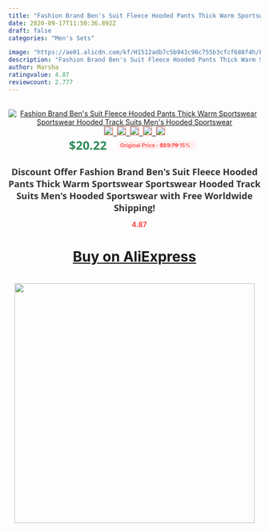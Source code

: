 ```yaml
---
title: "Fashion Brand Ben's Suit Fleece Hooded Pants Thick Warm Sportswear Sportswear Hooded Track Suits Men's Hooded Sportswear"
date: 2020-09-17T11:50:36.892Z
draft: false
categories: "Men's Sets"

image: "https://ae01.alicdn.com/kf/H1512adb7c5b943c98c755b3cfcf688f4h/Fashion-Brand-Ben-s-Suit-Fleece-Hooded-Pants-Thick-Warm-Sportswear-Sportswear-Hooded-Track-Suits-Men.jpg"
description: "Fashion Brand Ben's Suit Fleece Hooded Pants Thick Warm Sportswear Sportswear Hooded Track Suits Men's Hooded Sportswear"
author: Marsha
ratingvalue: 4.87
reviewcount: 2.777
---
```

<br>
<div style="text-align: center;">
<a href="https://s.click.aliexpress.com/e/_AYbeED" target="_blank" rel="nofollow noopener noreferrer"><img alt="Fashion Brand Ben's Suit Fleece Hooded Pants Thick Warm Sportswear Sportswear Hooded Track Suits Men's Hooded Sportswear" class="magnifier-image" src="https://ae01.alicdn.com/kf/H1512adb7c5b943c98c755b3cfcf688f4h/Fashion-Brand-Ben-s-Suit-Fleece-Hooded-Pants-Thick-Warm-Sportswear-Sportswear-Hooded-Track-Suits-Men.jpg_640x640.jpg">
<br>
<img style="border:1px solid salmon" src="https://ae01.alicdn.com/kf/H1512adb7c5b943c98c755b3cfcf688f4h/Fashion-Brand-Ben-s-Suit-Fleece-Hooded-Pants-Thick-Warm-Sportswear-Sportswear-Hooded-Track-Suits-Men.jpg_120x120.jpg">&nbsp;&nbsp;<img style="border:1px solid salmon" src="https://ae01.alicdn.com/kf/Hea06479fe66e469a9fa9c2eb08f01281a/Fashion-Brand-Ben-s-Suit-Fleece-Hooded-Pants-Thick-Warm-Sportswear-Sportswear-Hooded-Track-Suits-Men.jpg_120x120.jpg">&nbsp;&nbsp;<img style="border:1px solid salmon" src="https://ae01.alicdn.com/kf/H3cbb91c13a284e37a529dc9d307e6022k/Fashion-Brand-Ben-s-Suit-Fleece-Hooded-Pants-Thick-Warm-Sportswear-Sportswear-Hooded-Track-Suits-Men.jpg_120x120.jpg">&nbsp;&nbsp;<img style="border:1px solid salmon" src="https://ae01.alicdn.com/kf/He3ed7b6254cf41f5a09f665f827358152/Fashion-Brand-Ben-s-Suit-Fleece-Hooded-Pants-Thick-Warm-Sportswear-Sportswear-Hooded-Track-Suits-Men.jpg_120x120.jpg">&nbsp;&nbsp;<img style="border:1px solid salmon" src="https://ae01.alicdn.com/kf/H11b0ecf7743a4ff589379c003c9d5d13w/Fashion-Brand-Ben-s-Suit-Fleece-Hooded-Pants-Thick-Warm-Sportswear-Sportswear-Hooded-Track-Suits-Men.jpg_120x120.jpg"></a></div><br0>
<div style="text-align: center;"><span style="background-color: white; border: 0px; box-sizing: border-box; color: seagreen; display: inline-block; font-family: &quot;open sans&quot; , &quot;arial&quot; , &quot;helvetica&quot; , sans-serif , &quot;heiti&quot;; font-size: 24px; font-stretch: inherit; font-weight: 700; line-height: inherit; margin: 0px 10px 0px 0px; padding: 0px; vertical-align: middle;">$20.22 </span>
<span style="background: rgb(255 , 241 , 241); border-radius: 3px; border: 0px; box-sizing: border-box; color: #ff4747; display: inline-block; font-family: inherit; font-size: 12px; font-stretch: inherit; font-style: inherit; font-variant: inherit; font-weight: 600; line-height: inherit; margin: 0px; padding: 2px 5px; transform: scale(0.9); vertical-align: middle;">Original Price : <b style="text-decoration: line-through;">$23.79 </b> 15%&nbsp;&nbsp;</span></div>
<h1 style="color: #333333; display: inline-block; font-family: &quot;open sans&quot; , &quot;arial&quot; , &quot;helvetica&quot; , sans-serif , &quot;heiti&quot;; font-size: 18px; font-stretch: inherit; font-weight: 700; text-align: center;">Discount Offer Fashion Brand Ben's Suit Fleece Hooded Pants Thick Warm Sportswear Sportswear Hooded Track Suits Men's Hooded Sportswear with Free Worldwide Shipping!</h1>
<div style="color: #ff4747; text-align: center;">
<img src="https://4.bp.blogspot.com/-M0ZcTcb-5uY/XleCXlxnR4I/AAAAAAAAAEc/OrjgMkXV1oMQFaCRZj5HQwOCBcu3w1FegCPcBGAYYCw/s1600/star.png" style="height: 15px;">&nbsp;<b>4.87</b></div>
<div class="button_cont" align="center"><a class="buynow_a" href="https://s.click.aliexpress.com/e/_AYbeED" target="_blank" rel="nofollow noopener noreferrer"><H1>Buy on AliExpress</H1></a></div><br>
<div class="separator" style="clear: both; text-align: center;">
<img src="https://lh3.googleusercontent.com/-pTy5HemUv9M/XlePHvY0dAI/AAAAAAAAAE4/0nX5iRUoIWY8eMW9Dpxeirr157OZliDIgCLcBGAsYHQ/s1600/badge.gif" width="480">
</div>
